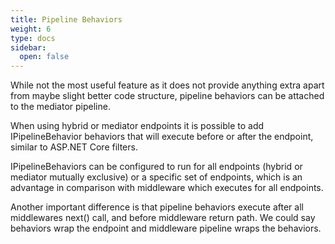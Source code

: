 ```yaml
---
title: Pipeline Behaviors
weight: 6
type: docs
sidebar:
  open: false
---
```


While not the most useful feature as it does not provide anything extra apart from maybe slight better code structure, pipeline behaviors can be attached to the mediator pipeline.

When using hybrid or mediator endpoints it is possible to add IPipelineBehavior behaviors that will execute before or after the endpoint, similar to ASP.NET Core filters.

IPipelineBehaviors can be configured to run for all endpoints (hybrid or mediator mutually exclusive) or a specific set of endpoints, which is an advantage in comparison with middleware which executes for all endpoints.

Another important difference is that pipeline behaviors execute after all middlewares next() call, and before middleware return path. We could say behaviors wrap the endpoint and middleware pipeline wraps the behaviors.